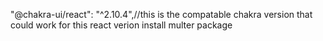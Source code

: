 "@chakra-ui/react": "^2.10.4",//this is the compatable chakra version that could work for this react verion
install multer package
